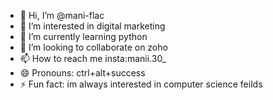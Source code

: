 - 👋 Hi, I’m @mani-flac
- 👀 I’m interested in digital marketing 
- 🌱 I’m currently learning python
- 💞️ I’m looking to collaborate on zoho
- 📫 How to reach me insta:manii.30_
- 😄 Pronouns: ctrl+alt+success 
- ⚡ Fun fact: im always interested in computer science feilds

<!---
mani-flac/mani-flac is a ✨ special ✨ repository because its `README.md` (this file) appears on your GitHub profile.
You can click the Preview link to take a look at your changes.
--->
